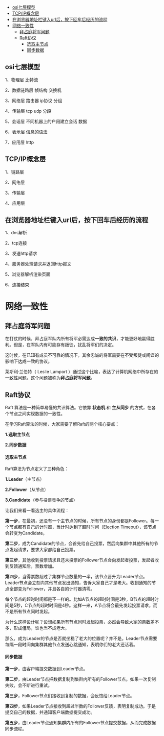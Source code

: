  * [osi七层模型](#osi%E4%B8%83%E5%B1%82%E6%A8%A1%E5%9E%8B)
  * [TCP/IP概念层](#tcpip%E6%A6%82%E5%BF%B5%E5%B1%82)
  * [在浏览器地址栏键入url后，按下回车后经历的流程](#%E5%9C%A8%E6%B5%8F%E8%A7%88%E5%99%A8%E5%9C%B0%E5%9D%80%E6%A0%8F%E9%94%AE%E5%85%A5url%E5%90%8E%E6%8C%89%E4%B8%8B%E5%9B%9E%E8%BD%A6%E5%90%8E%E7%BB%8F%E5%8E%86%E7%9A%84%E6%B5%81%E7%A8%8B)
* [网络一致性](#%E7%BD%91%E7%BB%9C%E4%B8%80%E8%87%B4%E6%80%A7)
  * [拜占庭将军问题](#%E6%8B%9C%E5%8D%A0%E5%BA%AD%E5%B0%86%E5%86%9B%E9%97%AE%E9%A2%98)
  * [Raft协议](#raft%E5%8D%8F%E8%AE%AE)
      * [选取主节点](#%E9%80%89%E5%8F%96%E4%B8%BB%E8%8A%82%E7%82%B9)
      * [同步数据](#%E5%90%8C%E6%AD%A5%E6%95%B0%E6%8D%AE)

## osi七层模型

1、物理层   比特流

2、数据链路层  帧结构  交换机

3、网络层   路由器  ip协议  分组

4、传输层   tcp   udp   分段

5、会话层   不同机器上的户用建立会话    数据

6、表示层   信息的语法

7、应用层    http 

## TCP/IP概念层

1、链路层

2、网络层

3、传输层

4、应用层

## 在浏览器地址栏键入url后，按下回车后经历的流程

1、dns解析

2、tcp连接

3、发送http请求

4、服务器处理请求并返回http报文

5、浏览器解析渲染页面

6、连接结束

# 网络一致性

## 拜占庭将军问题

在打仗的时候，拜占庭军队内所有将军必需达成**一致的共识**，才能更好地赢得胜利。但是，在军队内有可能存有叛徒，扰乱将军们的决定。

这时候，在已知有成员不可靠的情况下，其余忠诚的将军需要在不受叛徒或间谍的影响下达成一致的协议。

莱斯利·兰伯特（ Leslie Lamport ）通过这个比喻，表达了计算机网络中所存在的一致性问题。这个问题被称为**拜占庭将军问题**。

## Raft协议

Raft 算法是一种简单易懂的共识算法。它依靠 **状态机** 和 **主从同步** 的方式，在各个节点之间实现数据的一致性。

在学习Raft算法的时候，大家需要了解Raft的两个核心要点：

**1.选取主节点**

**2.同步数据**

#### 选取主节点

Raft算法为节点定义了三种角色：

**1.Leader**（主节点）

**2.Follower**（从节点）

**3.Candidate**（参与投票竞争的节点）

让我们来看一看选主的具体流程：

**第一步**，在最初，还没有一个主节点的时候，所有节点的身份都是Follower。每一个节点都有自己的计时器，当计时达到了超时时间（Election Timeout），该节点会转变为Candidate。

**第二步**，成为Candidate的节点，会首先给自己投票，然后向集群中其他所有的节点发起请求，要求大家都给自己投票。

**第三步**，其他收到投票请求且还未投票的Follower节点会向发起者投票，发起者收到反馈通知后，票数增加。

**第四步**，当得票数超过了集群节点数量的一半，该节点晋升为Leader节点。Leader节点会立刻向其他节点发出通知，告诉大家自己才是老大。收到通知的节点全部变为Follower，并且各自的计时器清零。

每个节点的超时时间都是不一样的。比如A节点的超时时间是3秒，B节点的超时时间是5秒，C节点的超时时间是4秒。这样一来，A节点将会最先发起投票请求，而不是所有节点同时发起。

为什么这样设计呢？设想如果所有节点同时发起投票，必然会导致大家的票数差不多，形成僵局，谁也当不成老大。

那么，成为Leader的节点是否就坐稳了老大的位置呢？并不是。Leader节点需要每隔一段时间向集群其他节点发送心跳通知，表明你们的老大还活着。

#### 同步数据

**第一步**，由客户端提交数据到Leader节点。

**第二步**，由Leader节点把数据复制到集群内所有的Follower节点。如果一次复制失败，会不断进行重试。

**第三步**，Follower节点们接收到复制的数据，会反馈给Leader节点。

**第四步**，如果Leader节点接收到超过半数的Follower反馈，表明复制成功。于是提交自己的数据，并通知客户端数据提交成功。

**第五步**，由Leader节点通知集群内所有的Follower节点提交数据，从而完成数据同步流程。